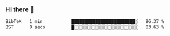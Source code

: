 ### Hi there 👋

<!--START_SECTION:waka-->

```txt
BibTeX   1 min           ████████████████████████░   96.37 %
BST      0 secs          █░░░░░░░░░░░░░░░░░░░░░░░░   03.63 %
```

<!--END_SECTION:waka-->
